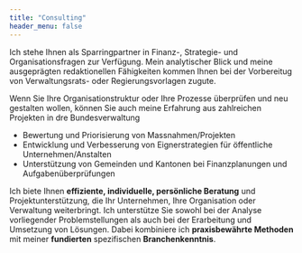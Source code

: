 ```yaml
---
title: "Consulting"
header_menu: false
---
```

Ich stehe Ihnen als Sparringpartner in Finanz-, Strategie- und Organisationsfragen zur Verfügung. Mein analytischer Blick und meine ausgeprägten redaktionellen Fähigkeiten kommen Ihnen bei der Vorbereitug von Verwaltungsrats- oder Regierungsvorlagen zugute.
 
Wenn Sie Ihre Organisationstruktur oder Ihre Prozesse überprüfen und neu gestalten wollen, können Sie auch meine Erfahrung aus zahlreichen Projekten in dre Bundesverwaltung 
* Bewertung und Priorisierung von Massnahmen/Projekten
* Entwicklung und Verbesserung von Eignerstrategien für öffentliche Unternehmen/Anstalten
* Unterstützung von Gemeinden und Kantonen bei Finanzplanungen und Aufgabenüberprüfungen

Ich biete Ihnen **effiziente, individuelle, persönliche Beratung** und Projektunterstützung, die Ihr Unternehmen, Ihre Organisation oder Verwaltung weiterbringt.
Ich unterstütze Sie sowohl bei der Analyse vorliegender Problemstellungen als auch bei der Erarbeitung und Umsetzung von
Lösungen. Dabei kombiniere ich **praxisbewährte Methoden** mit meiner **fundierten** spezifischen **Branchenkenntnis**.

